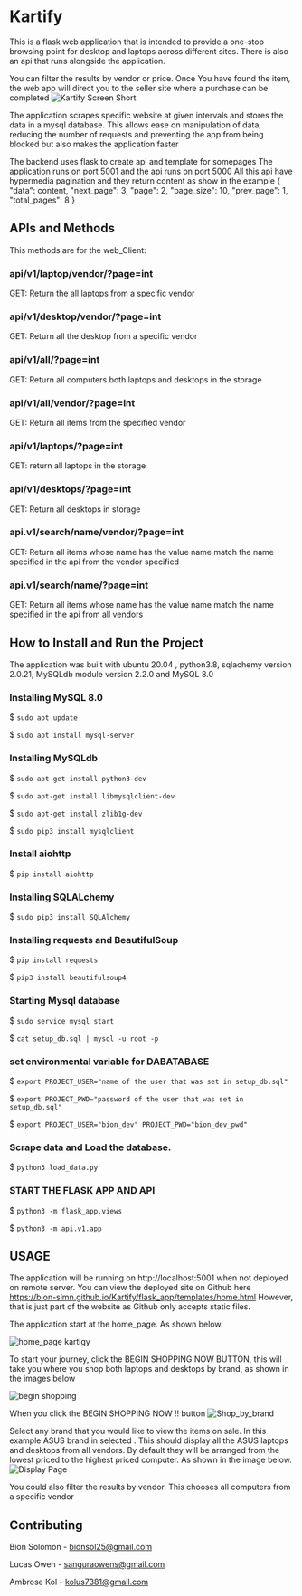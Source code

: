 # Kartify
This is a flask web application that is intended to provide a one-stop browsing point for desktop and laptops across different sites.
There is also an api that runs alongside the application.

You can filter the results by vendor or price. Once You have found the item, the web app will direct you to the seller site where a purchase can be completed
![Kartify Screen Short](https://github.com/bion-slmn/Kartify/assets/122830539/a5c3874e-f48d-45de-9b68-dc00e7b1775a)

The application scrapes specific website at given intervals and stores the data in a mysql database. 
This allows ease on manipulation of data, reducing the number of requests and preventing the app from being blocked but also makes the application faster

The backend uses flask to create api and template for somepages
 The application runs on port 5001 and the api runs on port 5000
All this api have hypermedia pagination and they return content as show in the example 
{
"data": content,
"next_page": 3,
"page": 2,
"page_size": 10,
"prev_page": 1,
"total_pages": 8
}

## APIs and Methods
This methods are for the web_Client:
### api/v1/laptop/vendor/?page=int
GET: Return the all laptops from a specific vendor
### api/v1/desktop/vendor/?page=int
GET: Return all the desktop from a specific vendor
### api/v1/all/?page=int
GET: Return all computers both laptops and desktops in the storage
### api/v1/all/vendor/?page=int
GET: Return all items from the specified vendor
### api/v1/laptops/?page=int
GET: return all laptops in the storage
### api/v1/desktops/?page=int
GET: Return all desktops  in storage
### api.v1/search/name/vendor/?page=int
GET: Return all items  whose name has the value name match the name specified in the api from the vendor specified
### api.v1/search/name/?page=int
GET: Return all items whose name has the value name match the name specified in the api from all vendors

## How to Install and Run the Project
The application was built with ubuntu 20.04 , python3.8, sqlachemy version 2.0.21,
MySQLdb module version 2.2.0 and MySQL 8.0


### Installing MySQL 8.0
$ ```sudo apt update```

$ ```sudo apt install mysql-server```

### Installing MySQLdb
$ ```sudo apt-get install python3-dev```

$ ```sudo apt-get install libmysqlclient-dev```

$ ```sudo apt-get install zlib1g-dev```

$ ```sudo pip3 install mysqlclient```

### Install aiohttp
$ ```pip install aiohttp```

### Installing SQLALchemy
$ ```sudo pip3 install SQLAlchemy```

### Installing requests and BeautifulSoup
$ ```pip install requests```

$ ```pip3 install beautifulsoup4```

### Starting Mysql database
$ ```sudo service mysql start```

$ ```cat setup_db.sql | mysql -u root -p```

### set environmental variable for DABATABASE
$ ```export PROJECT_USER="name of the user that was set in setup_db.sql"```

$ ```export PROJECT_PWD="password of the user that was set in setup_db.sql"```

$ ```export PROJECT_USER="bion_dev" PROJECT_PWD="bion_dev_pwd"```

### Scrape data and Load the database.
$ ```python3 load_data.py```

### START THE FLASK APP AND API
$ ```python3 -m flask_app.views```

$ ```python3 -m api.v1.app```
## USAGE
The application will be running on http://localhost:5001 when not deployed on 
remote server. 
You can view the deployed site on Github here https://bion-slmn.github.io/Kartify/flask_app/templates/home.html
However, that is just part of the website as Github only accepts static files.

The application start at the home_page. As shown below.

![home_page kartigy](https://github.com/bion-slmn/Kartify/assets/122830539/4cb7c385-28e3-499c-b2f7-b308cff63301)

To start your journey, click the BEGIN SHOPPING NOW BUTTON, this will take you where you shop both laptops
and desktops by brand, as shown in the images below

![begin shopping](https://github.com/bion-slmn/Kartify/assets/122830539/0ff378be-9c27-4576-abac-83b081ed5f57)

When you click the BEGIN SHOPPING NOW !! button
![Shop_by_brand](https://github.com/bion-slmn/Kartify/assets/122830539/dbf43638-78ce-4280-b6f8-ed3ac81d893f)

Select any brand that you would like to view the items on sale.
In this example ASUS brand in selected . This should display all the ASUS laptops and desktops from all vendors.
By default they will be arranged from the lowest priced to the highest priced computer.
As shown in the image below.
![Display Page](https://github.com/bion-slmn/Kartify/assets/122830539/13149efa-df64-41d6-a08e-bc8e1d514a82)

You could also filter the results by vendor. This chooses all computers from a specific vendor

## Contributing
Bion Solomon - bionsol25@gmail.com

Lucas Owen - sanguraowens@gmail.com

Ambrose Kol - kolus7381@gmail.com



